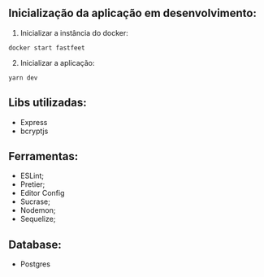 ## Inicialização da aplicação em desenvolvimento:
1. Inicializar a instância do docker: 
```
docker start fastfeet
```
2. Inicializar a aplicação:
```
yarn dev
```

## Libs utilizadas:
- Express
- bcryptjs

## Ferramentas:
- ESLint;
- Pretier;
- Editor Config
- Sucrase;
- Nodemon;
- Sequelize;

## Database:
- Postgres
